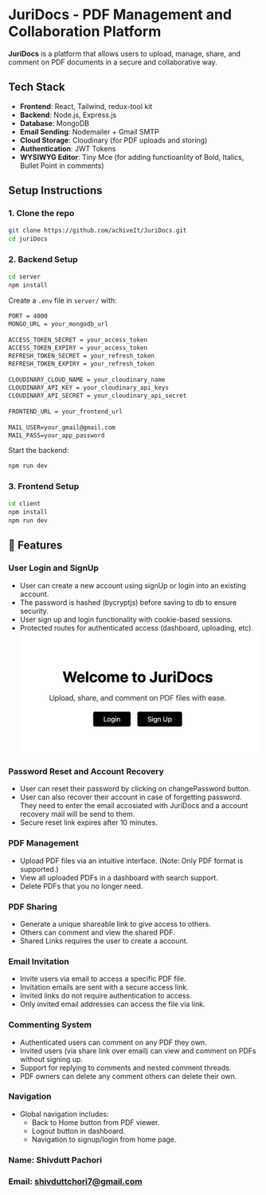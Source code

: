 # JuriDocs - PDF Management and Collaboration Platform

**JuriDocs** is a platform that allows users to upload, manage, share, and comment on PDF documents in a secure and collaborative way.

## Tech Stack

- **Frontend**: React, Tailwind, redux-tool kit
- **Backend**: Node.js, Express.js
- **Database**: MongoDB
- **Email Sending**: Nodemailer + Gmail SMTP
- **Cloud Storage**: Cloudinary (for PDF uploads and storing)
- **Authentication**: JWT  Tokens
- **WYSIWYG Editor**: Tiny Mce (for adding functioanlity of Bold, Italics, Bullet Point in comments)

##  Setup Instructions

### 1. Clone the repo

```bash
git clone https://github.com/achiveIt/JuriDocs.git
cd juriDocs
```

### 2. Backend Setup

```bash
cd server
npm install
```

Create a `.env` file in `server/` with:

```
PORT = 4000
MONGO_URL = your_mongodb_url

ACCESS_TOKEN_SECRET = your_access_token
ACCESS_TOKEN_EXPIRY = your_access_token
REFRESH_TOKEN_SECRET = your_refresh_token
REFRESH_TOKEN_EXPIRY = your_refresh_token

CLOUDINARY_CLOUD_NAME = your_cloudinary_name
CLOUDINARY_API_KEY = your_cloudinary_api_keys
CLOUDINARY_API_SECRET = your_cloudinary_api_secret

FRONTEND_URL = your_frontend_url

MAIL_USER=your_gmail@gmail.com
MAIL_PASS=your_app_password
```

Start the backend:

```bash
npm run dev
```

### 3. Frontend Setup

```bash
cd client
npm install
npm run dev
```

## 🚀 Features

### User Login and SignUp
- User can create a new account using signUp or login into an existing account.
- The password is hashed (bycryptjs) before saving to db to ensure security.
- User sign up and login functionality with cookie-based sessions.
- Protected routes for authenticated access (dashboard, uploading, etc).
![Home Page](./images/loginSignUp.jpeg)


### Password Reset and Account Recovery
- User can reset their password by clicking on changePassword button.
- User can also recover their account in case of forgetting password. They need to enter the email accosiated with JuriDocs and a account recovery mail will be send to them.
- Secure reset link expires after 10 minutes.

### PDF Management
- Upload PDF files via an intuitive interface. (Note: Only PDF format is supported.)
- View all uploaded PDFs in a dashboard with search support.
- Delete PDFs that you no longer need.

### PDF Sharing
- Generate a unique shareable link to give access to others.
- Others can comment and view the shared PDF.
- Shared Links requires the user to create a account.

### Email Invitation
- Invite users via email to access a specific PDF file.
- Invitation emails are sent with a secure access link.
- Invited links do not require authentication to access.
- Only invited email addresses can access the file via link.

### Commenting System
- Authenticated users can comment on any PDF they own.
- Invited users (via share link over email) can view and comment on PDFs without signing up.
- Support for replying to comments and nested comment threads.
- PDF owners can delete any comment others can delete their own.

### Navigation
- Global navigation includes:
  - Back to Home button from PDF viewer.
  - Logout button in dashboard.
  - Navigation to signup/login from home page.



### Name: Shivdutt Pachori
### Email: shivduttchori7@gmail.com
